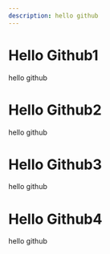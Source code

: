 ```yaml
---
description: hello github
---
```


# Hello Github1

hello github

# Hello Github2
hello github

# Hello Github3
hello github

# Hello Github4
hello github

